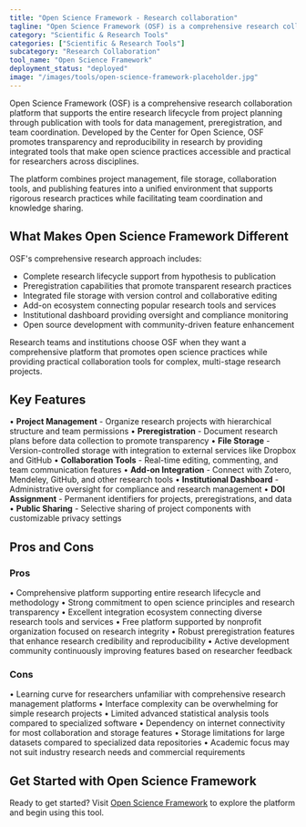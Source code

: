 ```yaml
---
title: "Open Science Framework - Research collaboration"
tagline: "Open Science Framework (OSF) is a comprehensive research collaboration platform that supports the entire research lifecycle from project planning through publication with tools for data management, preregistration, and team coordination..."
category: "Scientific & Research Tools"
categories: ["Scientific & Research Tools"]
subcategory: "Research Collaboration"
tool_name: "Open Science Framework"
deployment_status: "deployed"
image: "/images/tools/open-science-framework-placeholder.jpg"
---
```


Open Science Framework (OSF) is a comprehensive research collaboration platform that supports the entire research lifecycle from project planning through publication with tools for data management, preregistration, and team coordination. Developed by the Center for Open Science, OSF promotes transparency and reproducibility in research by providing integrated tools that make open science practices accessible and practical for researchers across disciplines.

The platform combines project management, file storage, collaboration tools, and publishing features into a unified environment that supports rigorous research practices while facilitating team coordination and knowledge sharing.

## What Makes Open Science Framework Different

OSF's comprehensive research approach includes:
- Complete research lifecycle support from hypothesis to publication
- Preregistration capabilities that promote transparent research practices  
- Integrated file storage with version control and collaborative editing
- Add-on ecosystem connecting popular research tools and services
- Institutional dashboard providing oversight and compliance monitoring
- Open source development with community-driven feature enhancement

Research teams and institutions choose OSF when they want a comprehensive platform that promotes open science practices while providing practical collaboration tools for complex, multi-stage research projects.

## Key Features

• **Project Management** - Organize research projects with hierarchical structure and team permissions
• **Preregistration** - Document research plans before data collection to promote transparency
• **File Storage** - Version-controlled storage with integration to external services like Dropbox and GitHub
• **Collaboration Tools** - Real-time editing, commenting, and team communication features
• **Add-on Integration** - Connect with Zotero, Mendeley, GitHub, and other research tools
• **Institutional Dashboard** - Administrative oversight for compliance and research management
• **DOI Assignment** - Permanent identifiers for projects, preregistrations, and data
• **Public Sharing** - Selective sharing of project components with customizable privacy settings

## Pros and Cons

### Pros
• Comprehensive platform supporting entire research lifecycle and methodology
• Strong commitment to open science principles and research transparency
• Excellent integration ecosystem connecting diverse research tools and services
• Free platform supported by nonprofit organization focused on research integrity
• Robust preregistration features that enhance research credibility and reproducibility
• Active development community continuously improving features based on researcher feedback

### Cons
• Learning curve for researchers unfamiliar with comprehensive research management platforms
• Interface complexity can be overwhelming for simple research projects
• Limited advanced statistical analysis tools compared to specialized software
• Dependency on internet connectivity for most collaboration and storage features
• Storage limitations for large datasets compared to specialized data repositories
• Academic focus may not suit industry research needs and commercial requirements

## Get Started with Open Science Framework

Ready to get started? Visit [Open Science Framework](https://osf.io/) to explore the platform and begin using this tool.